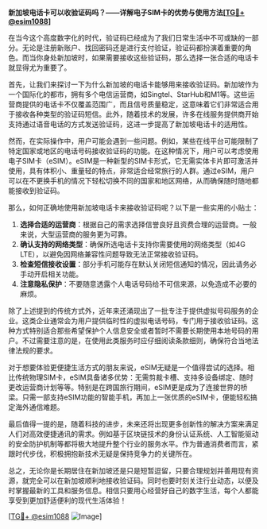 **新加坡电话卡可以收验证码吗？——详解电子SIM卡的优势与使用方法[[TG💪+ @esim1088](https://t.me/s/esim1088)]**

在当今这个高度数字化的时代，验证码已经成为了我们日常生活中不可或缺的一部分。无论是注册新账户、找回密码还是进行支付验证，验证码都扮演着重要的角色。而当你身处新加坡时，如果需要接收这些验证码，那么选择一张合适的电话卡就显得尤为重要了。

首先，让我们来探讨一下为什么新加坡的电话卡能够用来接收验证码。新加坡作为一个国际化的都市，拥有多个电信运营商，如Singtel、StarHub和M1等。这些运营商提供的电话卡不仅覆盖范围广，而且信号质量稳定，这意味着它们非常适合用于接收各种类型的验证码短信。此外，随着技术的发展，许多在线服务提供商开始支持通过语音电话的方式发送验证码，这进一步提高了新加坡电话卡的适用性。

然而，在实际操作中，用户可能会遇到一些问题。例如，某些在线平台可能限制了特定国家或地区的电话号码接收验证码的功能。在这种情况下，用户可以考虑使用电子SIM卡（eSIM）。eSIM是一种新型的SIM卡形式，它无需实体卡片即可激活并使用，具有体积小、重量轻的特点，非常适合经常旅行的人群。通过eSIM，用户可以在不更换手机的情况下轻松切换不同的国家和地区网络，从而确保随时随地都能接收到验证码。

那么，如何正确地使用新加坡电话卡来接收验证码呢？以下是一些实用的小贴士：

1. **选择合适的运营商**：根据自己的需求选择信誉良好且资费合理的运营商。一般来说，大型运营商的服务更为可靠。
2. **确认支持的网络类型**：确保所选电话卡支持你需要使用的网络类型（如4G LTE），以避免因网络兼容性问题导致无法正常接收验证码。
3. **检查短信接收设置**：部分手机可能存在默认关闭短信通知的情况，因此请务必手动开启相关功能。
4. **注意隐私保护**：不要随意透露个人电话号码给不可信来源，以免造成不必要的麻烦。

除了上述提到的传统方式外，近年来还涌现出了一批专注于提供虚拟号码服务的企业。这类企业通常会为用户提供临时性的虚拟电话号码，专门用于接收验证码。这种方式特别适合那些希望保护个人信息安全或者暂时不需要长期使用本地号码的用户。不过需要注意的是，在使用此类服务时应仔细阅读条款细则，确保符合当地法律法规的要求。

对于想要体验更便捷生活方式的朋友来说，eSIM无疑是一个值得尝试的选择。相比传统物理SIM卡，eSIM具备诸多优势：无需剪裁卡槽、支持多设备绑定、随时更改运营商计划等等。特别是在跨国旅行期间，eSIM更是成为了连接世界的桥梁。只需一部支持eSIM功能的智能手机，再加上一张优质的eSIM卡，便能轻松搞定海外通信难题。

最后值得一提的是，随着科技的进步，未来还将出现更多创新性的解决方案来满足人们对高效便捷通讯的需求。例如基于区块链技术的身份认证系统、人工智能驱动的安全防护机制等都将极大地提升整个行业的服务水平。作为普通消费者而言，紧跟时代步伐，积极拥抱新技术无疑是保持竞争力的关键所在。

总之，无论你是长期居住在新加坡还是只是短暂逗留，只要合理规划并善用现有资源，就完全可以在新加坡顺利地接收验证码。同时也要时刻关注行业动态，以便及时掌握最新的工具和服务信息。相信只要用心经营好自己的数字生活，每个人都能享受到更加舒适便利的现代生活体验！

[[TG💪+ @esim1088](https://t.me/s/esim1088) ![Image](https://i.postimg.cc/4NQfJmqS/Snipaste-2025-05-13-00-14-12.png)]